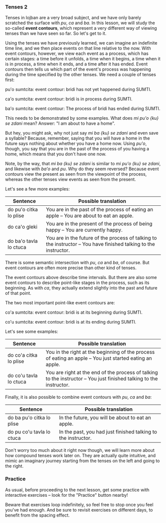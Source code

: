 ### Tenses 2

Tenses in lojban are a very broad subject, and we have only barely scratched the surface with _pu_, _ca_ and _ba_.
In this lesson, we will study the so-called **event contours**, which represent a very different way of viewing tenses than we have seen so far.
So let's get to it.

Using the tenses we have previously learned, we can imagine an indefinite time line, and we then place events on that line relative to the now.
With event contours, however, we view each event as a process, which has certain stages: a time before it unfolds, a time when it begins, a time when it is in process, a time when it ends, and a time after it has ended.
Event contours then tells us which part of the event's process was happening during the time specified by the other tenses.
We need a couple of tenses first:

<span class="definition-head">pu'o</span> sumtcita: event contour: bridi has not yet happened during SUMTI.

<span class="definition-head">ca'o</span> sumtcita: event contour: bridi is in process during SUMTI.

<span class="definition-head">ba'o</span> sumtcita: event contour: The process of bridi has ended during SUMTI.

This needs to be demonstrated by some examples.
What does _mi pu'o {ku} se zdani_ mean?
Answer: "I am about to have a home".

But hey, you might ask, why not just say _mi ba {ku} se zdani_ and even save a syllable?
Because, remember, saying that you will have a home in the future says nothing about whether you have a home now.
Using _pu'o_, though, you say that you are in the past of the process of you having a home, which means that you don't have one now.

Note, by the way, that _mi ba {ku} se zdani_ is similar to _mi pu'o {ku} se zdani_, and likewise with _ba'o_ and _pu_.
Why do they seem reversed?
Because event contours view the present as seen from the viewpoint of the process, whereas the other tenses view events as seen from the present.

Let's see a few more examples:

|Sentence|Possible translation|
|--------|-----------|
|do pu'o citka lo plise|You are in the past of the process of eating an apple &ndash; You are about to eat an apple.|
|do ca'o gleki|You are in the present of the process of being happy &ndash; You are currently happy.|
|do ba'o tavla lo ctuca|You are in the future of the process of talking to the instructor &ndash; You have finished talking to the instructor.|

There is some semantic intersection with _pu_, _ca_ and _ba_, of course.
But event contours are often more precise than other kind of tenses.

The event contours above describe time intervals.
But there are also some event contours to describe point-like stages in the process, such as its beginning.
As with _ca_, they actually extend slightly into the past and future of that point.

The two most important point-like event contours are:

<span class="definition-head">co'a</span> sumtcita: event contour: bridi is at its beginning during SUMTI.

<span class="definition-head">co'u</span> sumtcita: event contour: bridi is at its ending during SUMTI.

Let's see some examples:

|Sentence|Possible translation|
|--------|-----------|
|do co'a citka lo plise|You in the right at the beginning of the process of eating an apple &ndash; You just started eating an apple.|
|do co'u tavla lo ctuca|You are right at the end of the process of talking to the instructor &ndash; You just finished talking to the instructor.|

Finally, it is also possible to combine event contours with _pu_, _ca_ and _ba_:

|Sentence|Possible translation|
|--------|-----------|
|do ba pu'o citka lo plise|In the future, you will be about to eat an apple.|
|do pu co'u tavla lo ctuca|In the past, you had just finished talking to the instructor.|

Don't worry too much about it right now though, we will learn more about how compound tenses work later on.
They are actually quite intuitive, and mimic an imaginary journey starting from the tenses on the left and going to the right.

### Practice

As usual, before proceeding to the next lesson, get some practice with interactive exercises &ndash; look for the "Practice" button nearby!

Beware that exercises loop indefinitely, so feel free to stop once you feel you've had enough.
And be sure to revisit exercises on different days, to benefit from the spacing effect.
